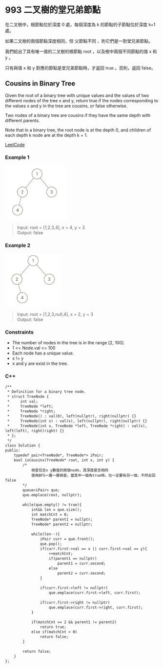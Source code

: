 # 993  二叉樹的堂兄弟節點

在二叉樹中，根節點位於深度 0 處，每個深度為 k 的節點的子節點位於深度 k+1 處。

如果二叉樹的兩個節點深度相同，但 父節點不同 ，則它們是一對堂兄弟節點。

我們給出了具有唯一值的二叉樹的根節點 root ，以及樹中兩個不同節點的值 x 和 y 。

只有與值 x 和 y 對應的節點是堂兄弟節點時，才返回 true 。否則，返回 false。

##  Cousins in Binary Tree

Given the root of a binary tree with unique values and the values of two different nodes of the tree x and y, return true if the nodes corresponding to the values x and y in the tree are cousins, or false otherwise.

Two nodes of a binary tree are cousins if they have the same depth with different parents.

Note that in a binary tree, the root node is at the depth 0, and children of each depth k node are at the depth k + 1.

[LeetCode](https://leetcode.cn/problems/cousins-in-binary-tree/)

### Example 1

<img src="img/993_1.png" width = "200"/>

> Input: root = [1,2,3,4], x = 4, y = 3  
Output: false  

### Example 2

<img src="img/993_2.png" width = "180"/>

> Input: root = [1,2,3,null,4], x = 2, y = 3  
Output: false  
   

### Constraints

* The number of nodes in the tree is in the range [2, 100].
* 1 <= Node.val <= 100
* Each node has a unique value.
* x != y
* x and y are exist in the tree.
 
### C++ 

```
/**
 * Definition for a binary tree node.
 * struct TreeNode {
 *     int val;
 *     TreeNode *left;
 *     TreeNode *right;
 *     TreeNode() : val(0), left(nullptr), right(nullptr) {}
 *     TreeNode(int x) : val(x), left(nullptr), right(nullptr) {}
 *     TreeNode(int x, TreeNode *left, TreeNode *right) : val(x), left(left), right(right) {}
 * };
 */
class Solution {
public:
    typedef pair<TreeNode*, TreeNode*> iPair;
    bool isCousins(TreeNode* root, int x, int y) {
        /*
            檢查包含x y數值的兩個node，其深度是否相同
            使用BFS一層一層檢查，當其中一個為true時，也一定要有另一個，不然反回false
        */
        queue<iPair> que;
        que.emplace(root, nullptr);

        while(que.empty() != true){
            int&& len = que.size();
            int matchCnt = 0;
            TreeNode* parent1 = nullptr;
            TreeNode* parent2 = nullptr;

            while(len--){
                iPair curr = que.front();
                que.pop();
                if(curr.first->val == x || curr.first->val == y){
                    ++matchCnt;
                    if(parent1 == nullptr)
                        parent1 = curr.second;
                    else
                        parent2 = curr.second;
                }

                if(curr.first->left != nullptr)
                    que.emplace(curr.first->left, curr.first);
                
                if(curr.first->right != nullptr)
                    que.emplace(curr.first->right, curr.first);
            }

            if(matchCnt == 2 && parent1 != parent2)
                return true;
            else if(matchCnt > 0)
                return false;
        }

        return false;
    }
};
```